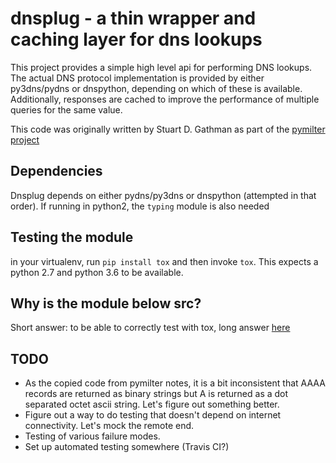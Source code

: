 dnsplug - a thin wrapper and caching layer for dns lookups
==========================================================

This project provides a simple high level api for performing
DNS lookups. The actual DNS protocol implementation is provided
by either py3dns/pydns or dnspython, depending on which of these
is available. Additionally, responses are cached to improve
the performance of multiple queries for the same value.

This code was originally written by Stuart D. Gathman as part of the
[pymilter project](https://github.com/sdgathman/pymilter/blob/master/Milter/dns.py)

Dependencies
------------

Dnsplug depends on either pydns/py3dns or dnspython (attempted in
that order). If running in python2, the `typing` module is also needed


Testing the module
------------------

in your virtualenv, run `pip install tox` and then invoke `tox`. This
expects a python 2.7 and python 3.6 to be available.


Why is the module below src?
----------------------------

Short answer: to be able to correctly test with tox, long answer 
[here](https://blog.ionelmc.ro/2014/05/25/python-packaging)

TODO
----

* As the copied code from pymilter notes, it is a bit inconsistent
  that AAAA records are returned as binary strings but A is returned
  as a dot separated octet ascii string. Let's figure out something
  better.
* Figure out a way to do testing that doesn't depend on internet
  connectivity. Let's mock the remote end.
* Testing of various failure modes.
* Set up automated testing somewhere (Travis CI?)